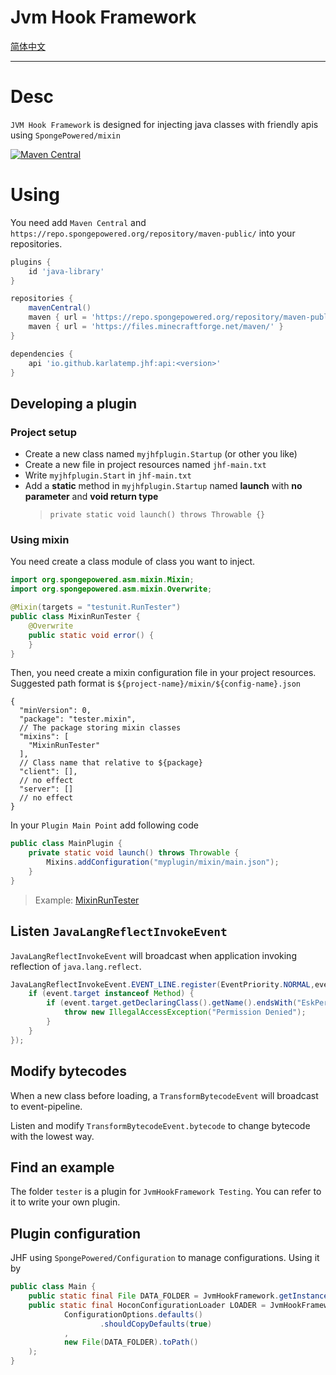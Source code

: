 # Jvm Hook Framework

[简体中文](README.zh.md)

----

# Desc

`JVM Hook Framework` is designed for injecting java classes with friendly apis using `SpongePowered/mixin`

[![Maven Central](https://img.shields.io/maven-central/v/io.github.karlatemp.jhf/api.svg?label=Maven%20Central)](https://search.maven.org/search?q=g:io.github.karlatemp.jhf)

# Using

You need add `Maven Central` and `https://repo.spongepowered.org/repository/maven-public/` into your repositories.

```groovy
plugins {
    id 'java-library'
}

repositories {
    mavenCentral()
    maven { url = 'https://repo.spongepowered.org/repository/maven-public/' }
    maven { url = 'https://files.minecraftforge.net/maven/' }
}

dependencies {
    api 'io.github.karlatemp.jhf:api:<version>'
}
```

## Developing a plugin

### Project setup

- Create a new class named `myjhfplugin.Startup` (or other you like)
- Create a new file in project resources named `jhf-main.txt`
- Write `myjhfplugin.Start` in `jhf-main.txt`
- Add a **static** method in `myjhfplugin.Startup` named **launch** with **no parameter** and **void return type**
  > `private static void launch() throws Throwable {}`

### Using mixin

You need create a class module of class you want to inject.

```java
import org.spongepowered.asm.mixin.Mixin;
import org.spongepowered.asm.mixin.Overwrite;

@Mixin(targets = "testunit.RunTester")
public class MixinRunTester {
    @Overwrite
    public static void error() {
    }
}
```

Then, you need create a mixin configuration file in your project resources. Suggested path format
is `${project-name}/mixin/${config-name}.json`

```json5
{
  "minVersion": 0,
  "package": "tester.mixin",
  // The package storing mixin classes
  "mixins": [
    "MixinRunTester"
  ],
  // Class name that relative to ${package}
  "client": [],
  // no effect
  "server": []
  // no effect
}
```

In your `Plugin Main Point` add following code

```java
public class MainPlugin {
    private static void launch() throws Throwable {
        Mixins.addConfiguration("myplugin/mixin/main.json");
    }
}

```

> Example: [MixinRunTester](tester/src/main/java/tester/mixin/MixinRunTester.java)

## Listen `JavaLangReflectInvokeEvent`

`JavaLangReflectInvokeEvent` will broadcast when application invoking reflection of `java.lang.reflect`.

```java
JavaLangReflectInvokeEvent.EVENT_LINE.register(EventPriority.NORMAL,event-> {
    if (event.target instanceof Method) {
        if (event.target.getDeclaringClass().getName().endsWith("EskPermissionDenied")) {
            throw new IllegalAccessException("Permission Denied");
        }
    }
});
```

## Modify bytecodes

When a new class before loading, a `TransformBytecodeEvent` will broadcast to event-pipeline.

Listen and modify `TransformBytecodeEvent.bytecode` to change bytecode with the lowest way.

## Find an example

The folder `tester` is a plugin for `JvmHookFramework Testing`. You can refer to it to write your own plugin.

## Plugin configuration

JHF using `SpongePowered/Configuration` to manage configurations. Using it by

```java
public class Main {
    public static final File DATA_FOLDER = JvmHookFramework.getInstance().getDataFolder("my-plugin");
    public static final HoconConfigurationLoader LOADER = JvmHookFramework.getInstance().newConfigLoader(
            ConfigurationOptions.defaults()
                    .shouldCopyDefaults(true)
            ,
            new File(DATA_FOLDER).toPath()
    );
}
```

